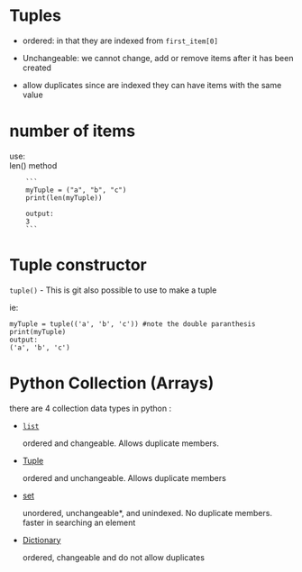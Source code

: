 # Tuples

- ordered: 
    in that they are indexed from `first_item[0]`

- Unchangeable:
    we cannot  change, add or remove items after it has been created

- allow duplicates
    since are indexed they can have items with the same value

# number of items
use:     
len() method

        ```
        myTuple = ("a", "b", "c")
        print(len(myTuple))

        output:
        3
        ```

# Tuple constructor
`tuple()` - This is git also possible to use to make a tuple

ie:

    myTuple = tuple(('a', 'b', 'c')) #note the double paranthesis
    print(myTuple)
    output:
    ('a', 'b', 'c')


# Python Collection (Arrays)

there are 4 collection data types in python :
- [`list`](https://www.w3schools.com/python/python_lists.asp)
    
    ordered and changeable. Allows duplicate members.

- [Tuple](https://www.w3schools.com/python/python_tuples.asp)
    
    ordered and unchangeable. Allows duplicate members

- [set](https://github.com/kiptoobarchok/Python/tree/main/sets)

    unordered, unchangeable*, and unindexed. No duplicate members.
    faster in searching an element

- [Dictionary](https://github.com/kiptoobarchok/Python/tree/main/pythonDictionaries)

    ordered, changeable and do not allow duplicates


